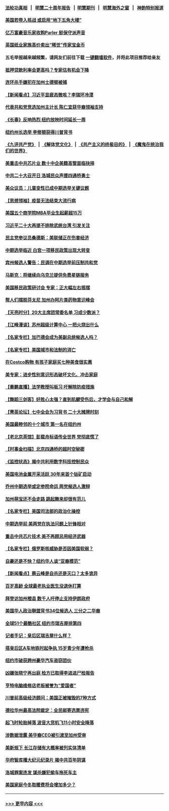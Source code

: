 #### [法轮功真相](https://github.com/gfw-breaker/truth/blob/master/README.md?t=0) &nbsp;&nbsp;|&nbsp;&nbsp; [明慧二十周年报告](https://github.com/gfw-breaker/mh-reports/blob/master/README.md?t=0) &nbsp;&nbsp;|&nbsp;&nbsp;[明慧期刊](https://github.com/gfw-breaker/mh-qikan) &nbsp;&nbsp;|&nbsp;&nbsp; [明慧海外之窗](https://github.com/gfw-breaker/mh-news/blob/master/README.md?t=0) &nbsp;&nbsp;|&nbsp;&nbsp; [神韵特别报道](https://github.com/gfw-breaker/mh-news/blob/master/shenyun.md?t=0)
#### [美国若卷入核战 或启用“地下五角大楼”](../pages/nsc412/n13846800.md?t=10180201) 
#### [亿万富豪音乐家收购Parler 挺保守派声音](../pages/nsc412/n13847331.md?t=10180201) 
#### [英国纸业家族高价卖出“稀世”传家宝金币](../pages/nsc412/n13846959.md?t=10180201) 
#### 五毛举报越来越频繁，请网友们前往下载 [一键翻墙软件](https://github.com/gfw-breaker/ssr-accounts)，并将此项目推荐给亲友
#### [抵押贷款利率会更高吗？专家估有机会下降](../pages/nsc412/n13846939.md?t=10180201) 
#### [连环杀手嫌犯在加州士德顿被捕](../pages/nsc412/n13846927.md?t=10180201) 
#### [【新闻看点】习近平显疲态微咳？李瑞环冷漠](../pages/nsc412/n13846787.md?t=10180201) 
#### [代表共和党竞选加州主计长 陈仁宜获华裔领袖支持](../pages/nsc412/n13846921.md?t=10180201) 
#### [《长春》反响热烈 纽约放映时间延长一周](../pages/nsc412/n13846873.md?t=10180201) 
#### [纽约州长选举 李修顿获得川普背书](../pages/nsc412/n13846869.md?t=10180201) 
#### [《九评共产党》](https://github.com/begood0513/9ping.md/blob/master/README.md) &nbsp;|&nbsp; [《解体党文化》](../../../../jtdwh.md/blob/master/README.md)  &nbsp;|&nbsp; [《共产主义的终极目的》](../../../../gczydzjmd.md/blob/master/README.md) &nbsp;|&nbsp; [《魔鬼在统治我们的世界》](../../../../mgztzwmdsj.md/blob/master/README.md) 
#### [美重击中共芯片业 数十中企美籍高管面临抉择](../pages/nsc412/n13846793.md?t=10180201) 
#### [中共二十大召开日 洛城民众声援四通桥勇士](../pages/nsc412/n13846810.md?t=10180201) 
#### [美众议员：儿童变性已成中期选举关键议题](../pages/nsc412/n13846779.md?t=10180201) 
#### [【思想领袖】疫苗无法结束大流行病](../pages/nsc412/n13828447.md?t=10180201) 
#### [美国五个商学院MBA毕业生起薪超15万](../pages/nsc412/n13844195.md?t=10180201) 
#### [习近平二十大再提不排除武统台湾 引发关注](../pages/nsc412/n13846780.md?t=10180201) 
#### [民主党参议员桑德斯：美联储正在伤害经济](../pages/nsc412/n13846757.md?t=10180201) 
#### [中期选举临近 白宫一项移民政策出现大转变](../pages/nsc412/n13846731.md?t=10180201) 
#### [宾州候选人警告：民调在中期选举前压制共和党](../pages/nsc412/n13846711.md?t=10180201) 
#### [马斯克：将继续向乌克兰提供免费星链服务](../pages/nsc412/n13845582.md?t=10180201) 
#### [美国移民政策研讨会 专家：正大幅左右摇摆](../pages/nsc412/n13846696.md?t=10180201) 
#### [帮人们摆脱芬太尼 加州办阿片类药物意识峰会](../pages/nsc412/n13846717.md?t=10180201) 
#### [【天亮时分】20大主席团常委名单 习成少数派？](../pages/nsc412/n13846673.md?t=10180201) 
#### [【江峰漫谈】苏州超级计算中心 一把火烧出什么](../pages/nsc412/n13846670.md?t=10180201) 
#### [【名家专栏】加巴德会成为美副总统候选人吗？](../pages/nsc412/n13846619.md?t=10180201) 
#### [【名家专栏】美国城市和法制的消亡](../pages/nsc412/n13846134.md?t=10180201) 
#### [在Costco购物 有孩子家庭买七种美食很实惠](../pages/nsc412/n13844985.md?t=10180201) 
#### [美专家：进步性别意识形态破坏文化、冲击家庭](../pages/nsc412/n13846325.md?t=10180201) 
#### [【秦鹏直播】法学教授叫板习 吁解除防疫措施](../pages/nsc412/n13846298.md?t=10180201) 
#### [【舞蹈三剑客】好胜心太强？直到肌腱受伤后，才学会与自己和解](../pages/nsc412/n13846323.md?t=10180201) 
#### [【菁英论坛】七中全会为习背书 二十大摊牌时刻](../pages/nsc412/n13846297.md?t=10180201) 
#### [美国最睦邻的十个城市 第一名在纽约州](../pages/nsc412/n13846284.md?t=10180201) 
#### [【老北京茶馆】彭载舟标语传全世界 党彻底慌了](../pages/nsc412/n13846293.md?t=10180201) 
#### [【时事金扫描】北京四通桥的超时空秘密](../pages/nsc412/n13845671.md?t=10180201) 
#### [《监控状态》揭中共利用数字科技控制民众](../pages/nsc412/n13846272.md?t=10180201) 
#### [美国电池金属开采活跃 30年来首个钴矿启动](../pages/nsc412/n13846243.md?t=10180201) 
#### [乔州中期选举或定参院命运 两党候选人激辩](../pages/nsc412/n13846173.md?t=10180201) 
#### [加州萌宝还不会走路 跳起舞来却很有范儿](../pages/nsc412/n13845806.md?t=10180201) 
#### [【名家专栏】美国司法部的政治化操控](../pages/nsc412/n13845393.md?t=10180201) 
#### [中期选举前 美两党在执法问题上针锋相对](../pages/nsc412/n13846181.md?t=10180201) 
#### [重击中共芯片技术 美不再顾忌用经济武器](../pages/nsc412/n13845753.md?t=10180201) 
#### [【名家专栏】俄罗斯核威胁是否因美国软弱？](../pages/nsc412/n13846122.md?t=10180201) 
#### [自豪还是不快？纽约华人谈“亚裔模范”](../pages/nsc412/n13845812.md?t=10180201) 
#### [【新闻看点】蔡云峰是自杀还是灭口？太多诡异](../pages/nsc412/n13845587.md?t=10180201) 
#### [百岁高龄 全球最老执业医生没退休打算](../pages/nsc412/n13845877.md?t=10180201) 
#### [拜登访加州橙县 数千人吁停止支持伊朗政府](../pages/nsc412/n13845868.md?t=10180201) 
#### [美国华人政治聨盟背书34位候选人 三分之二华裔](../pages/nsc412/n13845859.md?t=10180201) 
#### [全球51个最酷社区 纽约市瑞吉屋排第四](../pages/nsc412/n13845770.md?t=10180201) 
#### [记者手记：皇后区瑞吉屋什么样？](../pages/nsc412/n13845765.md?t=10180201) 
#### [搭皇后区A车地铁时起争执 15岁青少年遭枪杀](../pages/nsc412/n13845814.md?t=10180201) 
#### [纽约市破获跨州豪华汽车盗窃团伙](../pages/nsc412/n13845781.md?t=10180201) 
#### [凶嫌张晓宁再出庭 检方已取得李进进尸检报告](../pages/nsc412/n13845878.md?t=10180201) 
#### [亨特电脑维修店老板被誉为“爱国者”](../pages/nsc412/n13845842.md?t=10180201) 
#### [川普前高级经济顾问：美国正被摧毁的7种方式](../pages/nsc412/n13845808.md?t=10180201) 
#### [德拉华州最高法院裁定：全民邮寄选票违宪](../pages/nsc412/n13845790.md?t=10180201) 
#### [起飞时轮胎掉落 波音大货机飞11小时安全降落](../pages/nsc412/n13845760.md?t=10180201) 
#### [涉数据泄露 美华裔CEO被引渡至加州受审](../pages/nsc412/n13845759.md?t=10180201) 
#### [美新规下 长江存储有大概率被列实体清单](../pages/nsc412/n13845665.md?t=10180201) 
#### [华府智库播大纪元纪录片 揭中共百年阴谋](../pages/nsc412/n13845707.md?t=10180201) 
#### [洛城罪案连发 谋杀嫌犯偷车拖死车主](../pages/nsc412/n13845709.md?t=10180201) 
#### [美国家庭今冬取暖费将会增加多少？](../pages/nsc412/n13845670.md?t=10180201) 

----
#### [ >>> 更早内容 <<< ](../indexes/nsc412-earlier.md)
